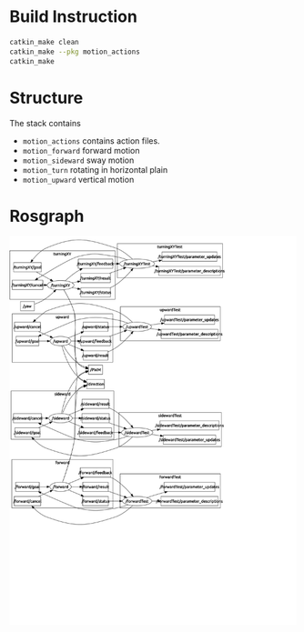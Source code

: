 # Build Instruction
```sh
catkin_make clean
catkin_make --pkg motion_actions
catkin_make
```

# Structure
The stack contains
  - `motion_actions` contains action files.
  - `motion_forward` forward motion
  - `motion_sideward` sway motion
  - `motion_turn` rotating in horizontal plain
  - `motion_upward` vertical motion

# Rosgraph

![rosgraph](/rosgraph_motionlib_groupnamespaces_hidedebug.svg)
